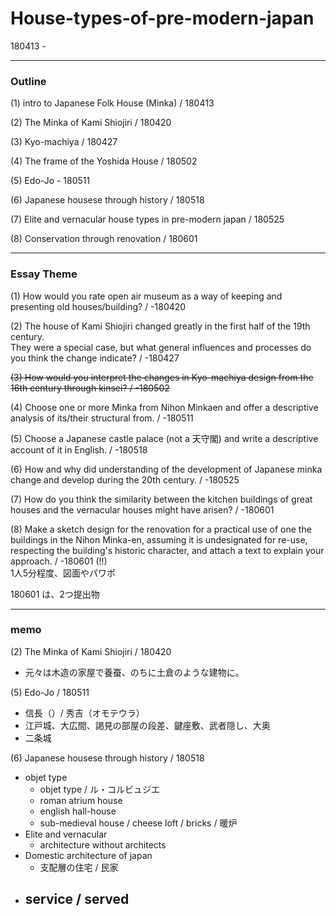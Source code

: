 # House-types-of-pre-modern-japan  

180413 -  

---  

### Outline  

(1) intro to Japanese Folk House (Minka) / 180413  

(2) The Minka of Kami Shiojiri / 180420  

(3) Kyo-machiya / 180427  

(4) The frame of the Yoshida House / 180502  

(5) Edo-Jo - 180511  

(6) Japanese housese through history / 180518  

(7) Elite and vernacular house types in pre-modern japan / 180525  

(8) Conservation through renovation / 180601  



---  


### Essay Theme  

(1) How would you rate open air museum as a way of keeping and presenting old houses/building? / -180420  

(2) The house of Kami Shiojiri changed greatly in the first half of the 19th century.  
They were a special case, but what general influences and processes do you think the change indicate? / -180427  

~~(3) How would you interpret the changes in Kyo-machiya design from the 16th century through kinsei? / -180502~~  

(4) Choose one or more Minka from Nihon Minkaen and offer a descriptive analysis of its/their structural from. / -180511  

(5) Choose a Japanese castle palace (not a 天守閣) and write a descriptive account of it in English. / -180518  

(6) How and why did understanding of the development of Japanese minka change and develop during the 20th century. / -180525  

(7) How do you think the similarity between the kitchen buildings of great houses and the vernacular houses might have arisen? / -180601  

(8) Make a sketch design for the renovation for a practical use of one the buildings in the Nihon Minka-en, assuming it is undesignated for re-use, respecting the building's historic character, and attach a text to explain your approach. / -180601 (!!)  
1人5分程度、図面やパワポ  


180601 は、2つ提出物  


---  

### memo  


(2) The Minka of Kami Shiojiri / 180420  
- 元々は木造の家屋で養蚕、のちに土倉のような建物に。  


(5) Edo-Jo / 180511  
- 信長（）/ 秀吉（オモテウラ）  
- 江戸城、大広間、謁見の部屋の段差、鍵座敷、武者隠し、大奥  
- 二条城  


(6) Japanese housese through history / 180518  
- objet type  
  - objet type / ル・コルビュジエ  
  - roman atrium house  
  - english hall-house  
  - sub-medieval house / cheese loft / bricks / 暖炉  
- Elite and vernacular  
  - architecture without architects  
- Domestic architecture of japan  
  - 支配層の住宅 / 民家  
- service / served  
  -



